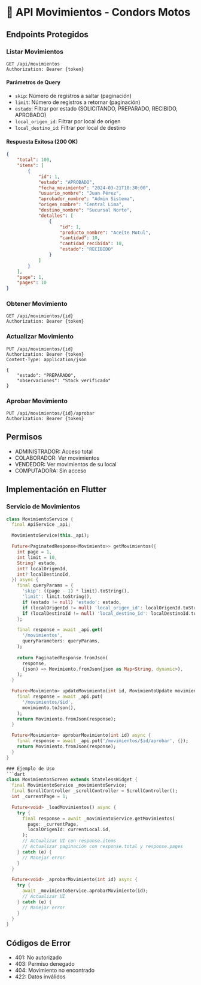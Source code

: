 # 🔄 API Movimientos - Condors Motos

## Endpoints Protegidos

### Listar Movimientos
```http
GET /api/movimientos
Authorization: Bearer {token}
```

#### Parámetros de Query
- `skip`: Número de registros a saltar (paginación)
- `limit`: Número de registros a retornar (paginación)
- `estado`: Filtrar por estado (SOLICITANDO, PREPARADO, RECIBIDO, APROBADO)
- `local_origen_id`: Filtrar por local de origen
- `local_destino_id`: Filtrar por local de destino

#### Respuesta Exitosa (200 OK)
```json
{
    "total": 100,
    "items": [
        {
            "id": 1,
            "estado": "APROBADO",
            "fecha_movimiento": "2024-03-21T10:30:00",
            "usuario_nombre": "Juan Pérez",
            "aprobador_nombre": "Admin Sistema",
            "origen_nombre": "Central Lima",
            "destino_nombre": "Sucursal Norte",
            "detalles": [
                {
                    "id": 1,
                    "producto_nombre": "Aceite Motul",
                    "cantidad": 10,
                    "cantidad_recibida": 10,
                    "estado": "RECIBIDO"
                }
            ]
        }
    ],
    "page": 1,
    "pages": 10
}
```

### Obtener Movimiento
```http
GET /api/movimientos/{id}
Authorization: Bearer {token}
```

### Actualizar Movimiento
```http
PUT /api/movimientos/{id}
Authorization: Bearer {token}
Content-Type: application/json

{
    "estado": "PREPARADO",
    "observaciones": "Stock verificado"
}
```

### Aprobar Movimiento
```http
PUT /api/movimientos/{id}/aprobar
Authorization: Bearer {token}
```

## Permisos
- ADMINISTRADOR: Acceso total
- COLABORADOR: Ver movimientos
- VENDEDOR: Ver movimientos de su local
- COMPUTADORA: Sin acceso

## Implementación en Flutter

### Servicio de Movimientos
```dart
class MovimientoService {
  final ApiService _api;

  MovimientoService(this._api);

  Future<PaginatedResponse<Movimiento>> getMovimientos({
    int page = 1,
    int limit = 10,
    String? estado,
    int? localOrigenId,
    int? localDestinoId,
  }) async {
    final queryParams = {
      'skip': ((page - 1) * limit).toString(),
      'limit': limit.toString(),
      if (estado != null) 'estado': estado,
      if (localOrigenId != null) 'local_origen_id': localOrigenId.toString(),
      if (localDestinoId != null) 'local_destino_id': localDestinoId.toString(),
    };

    final response = await _api.get(
      '/movimientos',
      queryParameters: queryParams,
    );
    
    return PaginatedResponse.fromJson(
      response,
      (json) => Movimiento.fromJson(json as Map<String, dynamic>),
    );
  }

  Future<Movimiento> updateMovimiento(int id, MovimientoUpdate movimiento) async {
    final response = await _api.put(
      '/movimientos/$id',
      movimiento.toJson(),
    );
    return Movimiento.fromJson(response);
  }

  Future<Movimiento> aprobarMovimiento(int id) async {
    final response = await _api.put('/movimientos/$id/aprobar', {});
    return Movimiento.fromJson(response);
  }
}

### Ejemplo de Uso
```dart
class MovimientosScreen extends StatelessWidget {
  final MovimientoService _movimientoService;
  final ScrollController _scrollController = ScrollController();
  int _currentPage = 1;

  Future<void> _loadMovimientos() async {
    try {
      final response = await _movimientoService.getMovimientos(
        page: _currentPage,
        localOrigenId: currentLocal.id,
      );
      // Actualizar UI con response.items
      // Actualizar paginación con response.total y response.pages
    } catch (e) {
      // Manejar error
    }
  }

  Future<void> _aprobarMovimiento(int id) async {
    try {
      await _movimientoService.aprobarMovimiento(id);
      // Actualizar UI
    } catch (e) {
      // Manejar error
    }
  }
}
```

## Códigos de Error
- 401: No autorizado
- 403: Permiso denegado
- 404: Movimiento no encontrado
- 422: Datos inválidos 